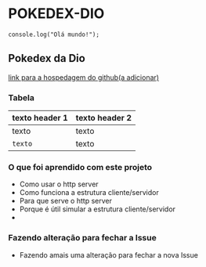 # POKEDEX-DIO

```
console.log("Olá mundo!");
```
## Pokedex da Dio
[link para a hospedagem do github(a adicionar)](https://github.com/sabrina-goncalves-de-almeida/)

### Tabela
| texto header 1 | texto header 2	|
|---------|------------------|
|texto		|	texto		|
|`texto`		|	texto		|

### O que foi aprendido com este projeto
- Como usar o http server
- Como funciona a estrutura cliente/servidor
- Para que serve o http server
- Porque é útil simular a estrutura cliente/servidor
- 

### Fazendo alteração para fechar a Issue
- Fazendo amais uma alteração para fechar a nova Issue
